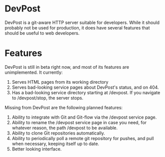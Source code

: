 # DevPost

DevPost is a git-aware HTTP server suitable for developers. While it should probably not be used for production, it does have several features that should be useful to web developers.


# Features
DevPost is still in beta right now, and most of its features are unimplemented. It currently:

1. Serves HTML pages from its working directory
2. Serves bad-looking service pages about DevPost's status, and on 404.
3. Has a bad-looking service directory starting at /devpost. If you navigate to /devpost/stop, the server stops.

Missing from DevPost are the following planned features:

1. Ability to integrate with Git and Git-flow via the /devpost service page.
2. Ability to rename the /devpost service page in case you need, for whatever reason, the path /devpost to be available.
3. Ability to clone Git repositories automatically.
4. Ability to periodically poll a remote git repository for pushes, and pull when necessary, keeping itself up to date.
5. Better looking interface.
